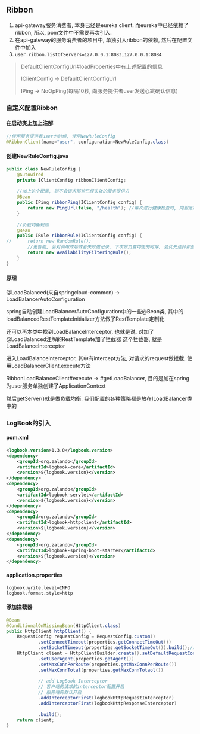 ## Ribbon

1. api-gateway服务消费者, 本身已经是eureka client. 而eureka中已经依赖了ribbon, 所以, pom文件中不需要再次引入.
2. 在api-gateway的服务消费者的项目中, 单独引入ribbon的依赖, 然后在配置文件中加入
3. `user.ribbon.listOfServers=127.0.0.1:8083,127.0.0.1:8084`

> DefaultClientConfigUrl#loadProperties中有上述配置的信息
>
> IClientConfig -> DefaultClientConfigUrl
>
> IPing -> NoOpPing(每隔10秒, 向服务提供者user发送心跳确认信息)



### 自定义配置Ribbon

#### 在启动类上加上注解

```java
//使用服务提供者user的时候, 使用NewRuleConfig
@RibbonClient(name="user", configuration=NewRuleConfig.class)
```

#### 创建NewRuleConfig.java

```java
public class NewRuleConfig {
    @Autowired
    private IClientConfig ribbonClientConfig;
    
    //加上这个配置, 则不会请求那些已经失效的服务提供方
    @Bean
    public IPing ribbonPing(IClientConfig config) {
        return new PingUrl(false, "/health"); //每次进行健康检查时, 向服务提供者user请求的url. 因为服务提供者引入了actuator依赖, 所以有/health依赖
    }
    
    //负载均衡规则
    @Bean
    public IRule ribbonRule(IClientConfig config) {
//		return new RandomRule();
        //更智能, 会对调用成功或者失败做记录, 下次做负载均衡的时候, 会优先选择那些调用成功的服务提供者
        return new AvailabilityFilteringRule();
    }
}
```

#### 原理

@LoadBalanced(来自springcloud-common) -> LoadBalancerAutoConfiguration

spring自动创建LoadBalancerAutoConfiguration中的一些@Bean类, 其中的loadBalancedRestTemplateInitializer方法做了RestTemplate定制化

还可以再本类中找到LoadBalanceInterceptor, 也就是说, 对加了@LoadBalanced注解的RestTemplate加了拦截器
这个拦截器, 就是LoadBalanceInterceptor

进入LoadBalanceInterceptor, 其中有intercept方法, 对请求的request做拦截, 使用LoadBalancerClient.execute方法

RibbonLoadBalanceClient#execute -> #getLoadBalancer, 目的是加在spring为user服务单独创建了ApplicationContext

然后getServer()就是做负载均衡. 我们配置的各种策略都是放在ILoadBalancer类中的



### LogBook的引入

#### pom.xml

```xml
<logbook.version>1.3.0</logbook.version>
<dependency>
	<groupId>org.zalando</groupId>
    <artifactId>logbook-core</artifactId>
    <version>${logbook.version}</version>
</dependency>
<dependency>
    <groupId>org.zalando</groupId>
    <artifactId>logbook-servlet</artifactId>
    <version>${logbook.version}</version>
</dependency>
<dependency>
    <groupId>org.zalando</groupId>
    <artifactId>logbook-httpclient</artifactId>
    <version>${logbook.version}</version>
</dependency>
<dependency>
    <groupId>org.zalando</groupId>
    <artifactId>logbook-spring-boot-starter</artifactId>
    <version>${logbook.version}</version>
</dependency>
```

#### application.properties

```properties
logbook.write.level=INFO
logbook.format.style=http
```

#### 添加拦截器

```java
@Bean
@ConditionalOnMissingBean(HttpClient.class)
public HttpClient httpClient() {
    RequestConfig requestConfig = RequestConfig.custom()
            .setConnectTimeout(properties.getConnectTimeOut())
            .setSocketTimeout(properties.getSocketTimeOut()).build();// 构建requestConfig
    HttpClient client = HttpClientBuilder.create().setDefaultRequestConfig(requestConfig)
            .setUserAgent(properties.getAgent())
            .setMaxConnPerRoute(properties.getMaxConnPerRoute())
            .setMaxConnTotal(properties.getMaxConnTotaol())
            
            // add LogBook Interceptor
            // 客户端的请求的interceptor配置开启
            // 服务端的默认开启
            .addInterceptorFirst(logbookHttpRequestInterceptor)
            .addInterceptorFirst(logbookHttpResponseInterceptor)
            
            .build();
    return client;
}
```

